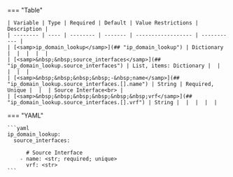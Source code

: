 <!--
  ~ Copyright (c) 2023-2024 Arista Networks, Inc.
  ~ Use of this source code is governed by the Apache License 2.0
  ~ that can be found in the LICENSE file.
  -->
=== "Table"

    | Variable | Type | Required | Default | Value Restrictions | Description |
    | -------- | ---- | -------- | ------- | ------------------ | ----------- |
    | [<samp>ip_domain_lookup</samp>](## "ip_domain_lookup") | Dictionary |  |  |  |  |
    | [<samp>&nbsp;&nbsp;source_interfaces</samp>](## "ip_domain_lookup.source_interfaces") | List, items: Dictionary |  |  |  |  |
    | [<samp>&nbsp;&nbsp;&nbsp;&nbsp;-&nbsp;name</samp>](## "ip_domain_lookup.source_interfaces.[].name") | String | Required, Unique |  |  | Source Interface<br> |
    | [<samp>&nbsp;&nbsp;&nbsp;&nbsp;&nbsp;&nbsp;vrf</samp>](## "ip_domain_lookup.source_interfaces.[].vrf") | String |  |  |  |  |

=== "YAML"

    ```yaml
    ip_domain_lookup:
      source_interfaces:

          # Source Interface
        - name: <str; required; unique>
          vrf: <str>
    ```
